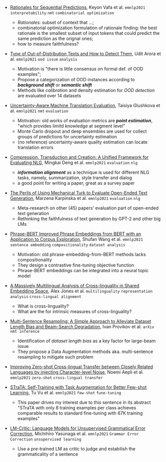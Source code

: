
- [Rationales for Sequential Predictions](https://arxiv.org/pdf/2109.06387.pdf), Keyon Vafa et al. `emnlp2021` `interpretability` `nmt` `combinatorial optimization`
  
  - *Rationales*: subset of context that ...;
  - combinatorial optimization formulation of rationale finding: the best rationale is the smallest subset of input tokens that could predict the same prediction as the orignal ones;
  - how to measure faithfulness?


- [Type of Out-of-Distribution Texts and How to Detect Them](https://arxiv.org/pdf/2109.06827.pdf), Udit Arora et al. `emnlp2021` `ood issue` `analysis`
  
  - Motivation is "there is little consensus on formal def. of OOD examples";
  - Propose a categorization of OOD instances according to ***background shift*** or ***semantic shift***
  - Methods like *calibration* and density estimation for *OOD detection* are evaluated over 14 datasets


- [Uncertainty-Aware Machine Translation Evaluation](https://arxiv.org/pdf/2109.06352.pdf), Taisiya Glushkova et al. `emnlp2021` `nmt` `evaluation`
  
  - Motivation: old works of evaluation metrics are ***point estimation***, "which provides limitd knowledge at segment level"
  - Monte Carlo dropout and deep ensembles are used for collect groups of predictions for uncertainty estimation
  - (no reference) uncertainty-aware quality estimation can locate translation errors


- [Compression, Transduction and Creation: A Unified Framework for Evaluating NLG](https://arxiv.org/pdf/2109.06379.pdf), Mingkai Deng et al. `emnlp2021` `evaluation` `nlg`

  - ***information alignment*** as a technique is used for different NLG tasks, namely, summarization, style transfer and dialog
  - a good point for writing a paper, great as a survey paper

- [The Perils of Using Mechanical Turk to Evaluate Open-Ended Text Generation](https://arxiv.org/pdf/2109.06835.pdf), Marzena Karpinska et al. `emnlp2021` `evaluation` `nlg`

  - Meta-research on other (45) papers' evaluation part of open-ended text generation
  - Rethinking the faithfulness of text generation by GPT-2 and other big LMs

- [Phrase-BERT Improved Phrase Embeddings from BERT with an Application to Corpus Exploration](https://arxiv.org/pdf/2109.06304.pdf), Shufan Wang et al. `emnlp2021` `sentence embedding` `compositionality` `dataset analysis`

  - Motivation: old phrase-embedding-from-BERT methods lacks compositionality
  - They design a contrastive fine-tuning objective function
  - Phrase-BERT embeddings can be integrated into a neural topic model

- [A Massively Multilingual Analysis of Cross-linguality in Shared Embedding Space](https://arxiv.org/pdf/2109.06324.pdf), Alex Jones et al. `multilinguality` `representation analysis` `cross-lingual alignment`

  - What is cross-linguality?
  - What are the for intrinsic measures of cross-linguality?


- [Multi-Sentence Resampling: A Simple Approach to Alleviate Dataset Length Bias and Beam-Search Degradation](https://arxiv.org/pdf/2109.06253.pdf), Ivan Provikov et al. `arXiv` `nmt inference`

  - Identification of *dataset length bias* as a key factor for large-beam issue
  - They propose a Data Augmentation methods aka. multi-sentence resampling to mitigate such problem

- [Improving Zero-shot Cross-lingual Transfer between Closely Related Languages by injecting Character-level Noise](https://arxiv.org/abs/2109.06772), Noemi Aepli et al. `emnlp2021` `zero-shot` `cross-lingual transfer`

- [STraTA: Self-Training with Task Augmentation for Better Few-shot Learning](https://arxiv.org/pdf/2109.06270.pdf), Tu Vu et al. `emnlp2021` `few-shot` `fune-tuning`

  - This paper drives my interest due to this sentence in its abstract "STraTA with only 8 training examples per class achieves comparable results to standard fine-tuning with 67K training examples"

- [LM-Critic: Language Models for Unsupervised Grammatical Error Correction](https://arxiv.org/pdf/2109.06822.pdf), Michihiro Yasunaga et al. `emnlp2021` `Grammar Error Correction` `unsupervised learning`

  - Use a pre-trained LM as critic to judge and estabilish the grammaticality of a sentence
